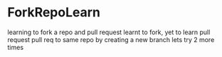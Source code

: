 # ForkRepoLearn
learning to fork a repo and pull request
learnt to fork, yet to learn pull request
pull req to same repo by creating a new branch
lets try 2 more times

